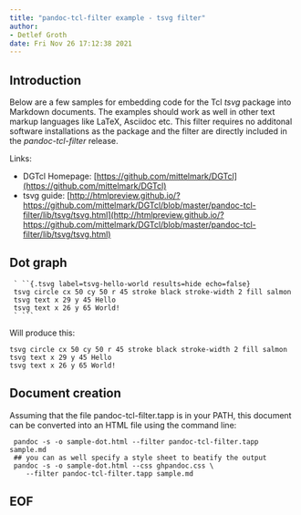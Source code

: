 ```yaml
---
title: "pandoc-tcl-filter example - tsvg filter"
author: 
- Detlef Groth
date: Fri Nov 26 17:12:38 2021
---
```


## Introduction

Below are a few samples for embedding code for the Tcl *tsvg* package
into Markdown documents. The examples should work as well in other text
markup languages like LaTeX, Asciidoc etc. This filter requires no additonal 
software installations as the package and the filter are directly included in the
*pandoc-tcl-filter* release.

Links: 

* DGTcl Homepage: [https://github.com/mittelmark/DGTcl](https://github.com/mittelmark/DGTcl)
* tsvg guide: [http://htmlpreview.github.io/?https://github.com/mittelmark/DGTcl/blob/master/pandoc-tcl-filter/lib/tsvg/tsvg.html](http://htmlpreview.github.io/?https://github.com/mittelmark/DGTcl/blob/master/pandoc-tcl-filter/lib/tsvg/tsvg.html)

## Dot graph

```
 ` ``{.tsvg label=tsvg-hello-world results=hide echo=false}
 tsvg circle cx 50 cy 50 r 45 stroke black stroke-width 2 fill salmon
 tsvg text x 29 y 45 Hello
 tsvg text x 26 y 65 World!
 ` ```
```

Will produce this:

```{.tsvg fig=true label=tsvg-hello-world results=hide echo=true}
tsvg circle cx 50 cy 50 r 45 stroke black stroke-width 2 fill salmon
tsvg text x 29 y 45 Hello
tsvg text x 26 y 65 World!
```

## Document creation

Assuming that the file pandoc-tcl-filter.tapp is in your PATH, 
this document can be converted into an HTML file using the command line:

```
 pandoc -s -o sample-dot.html --filter pandoc-tcl-filter.tapp sample.md
 ## you can as well specify a style sheet to beatify the output
 pandoc -s -o sample-dot.html --css ghpandoc.css \
    --filter pandoc-tcl-filter.tapp sample.md
```



## EOF



